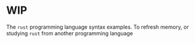 # WIP

The `rust` programming language syntax examples. To refresh memory, or studying `rust` from another programming language
